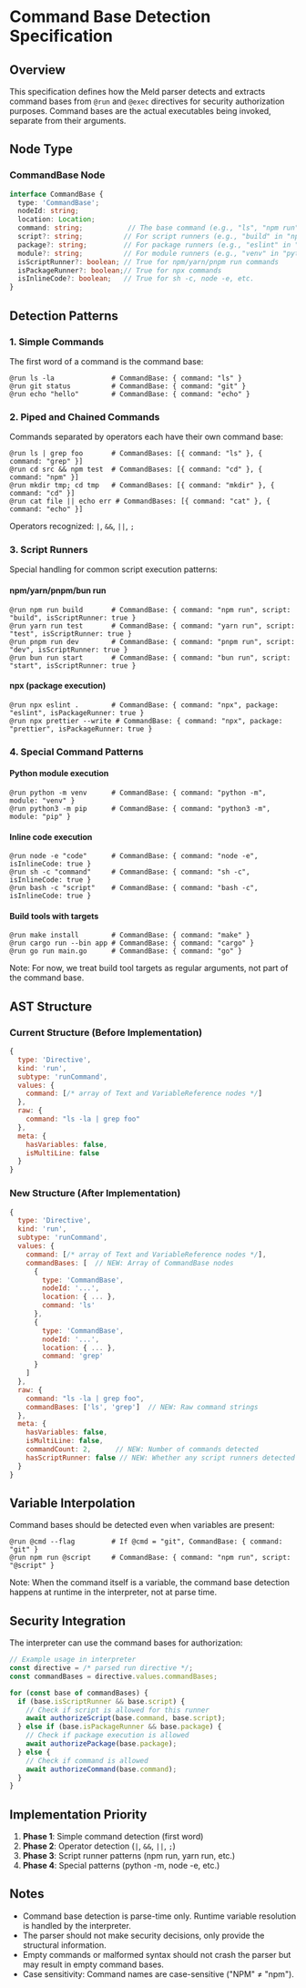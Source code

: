 # Command Base Detection Specification

## Overview

This specification defines how the Meld parser detects and extracts command bases from `@run` and `@exec` directives for security authorization purposes. Command bases are the actual executables being invoked, separate from their arguments.

## Node Type

### CommandBase Node
```typescript
interface CommandBase {
  type: 'CommandBase';
  nodeId: string;
  location: Location;
  command: string;           // The base command (e.g., "ls", "npm run")
  script?: string;          // For script runners (e.g., "build" in "npm run build")
  package?: string;         // For package runners (e.g., "eslint" in "npx eslint")
  module?: string;          // For module runners (e.g., "venv" in "python -m venv")
  isScriptRunner?: boolean; // True for npm/yarn/pnpm run commands
  isPackageRunner?: boolean;// True for npx commands
  isInlineCode?: boolean;   // True for sh -c, node -e, etc.
}
```

## Detection Patterns

### 1. Simple Commands
The first word of a command is the command base:
```meld
@run ls -la              # CommandBase: { command: "ls" }
@run git status          # CommandBase: { command: "git" }
@run echo "hello"        # CommandBase: { command: "echo" }
```

### 2. Piped and Chained Commands
Commands separated by operators each have their own command base:
```meld
@run ls | grep foo       # CommandBases: [{ command: "ls" }, { command: "grep" }]
@run cd src && npm test  # CommandBases: [{ command: "cd" }, { command: "npm" }]
@run mkdir tmp; cd tmp   # CommandBases: [{ command: "mkdir" }, { command: "cd" }]
@run cat file || echo err # CommandBases: [{ command: "cat" }, { command: "echo" }]
```

Operators recognized: `|`, `&&`, `||`, `;`

### 3. Script Runners
Special handling for common script execution patterns:

#### npm/yarn/pnpm/bun run
```meld
@run npm run build       # CommandBase: { command: "npm run", script: "build", isScriptRunner: true }
@run yarn run test       # CommandBase: { command: "yarn run", script: "test", isScriptRunner: true }
@run pnpm run dev        # CommandBase: { command: "pnpm run", script: "dev", isScriptRunner: true }
@run bun run start       # CommandBase: { command: "bun run", script: "start", isScriptRunner: true }
```

#### npx (package execution)
```meld
@run npx eslint .        # CommandBase: { command: "npx", package: "eslint", isPackageRunner: true }
@run npx prettier --write # CommandBase: { command: "npx", package: "prettier", isPackageRunner: true }
```

### 4. Special Command Patterns

#### Python module execution
```meld
@run python -m venv      # CommandBase: { command: "python -m", module: "venv" }
@run python3 -m pip      # CommandBase: { command: "python3 -m", module: "pip" }
```

#### Inline code execution
```meld
@run node -e "code"      # CommandBase: { command: "node -e", isInlineCode: true }
@run sh -c "command"     # CommandBase: { command: "sh -c", isInlineCode: true }
@run bash -c "script"    # CommandBase: { command: "bash -c", isInlineCode: true }
```

#### Build tools with targets
```meld
@run make install        # CommandBase: { command: "make" }
@run cargo run --bin app # CommandBase: { command: "cargo" }
@run go run main.go      # CommandBase: { command: "go" }
```

Note: For now, we treat build tool targets as regular arguments, not part of the command base.

## AST Structure

### Current Structure (Before Implementation)
```javascript
{
  type: 'Directive',
  kind: 'run',
  subtype: 'runCommand',
  values: {
    command: [/* array of Text and VariableReference nodes */]
  },
  raw: {
    command: "ls -la | grep foo"
  },
  meta: {
    hasVariables: false,
    isMultiLine: false
  }
}
```

### New Structure (After Implementation)
```javascript
{
  type: 'Directive',
  kind: 'run',
  subtype: 'runCommand',
  values: {
    command: [/* array of Text and VariableReference nodes */],
    commandBases: [  // NEW: Array of CommandBase nodes
      {
        type: 'CommandBase',
        nodeId: '...',
        location: { ... },
        command: 'ls'
      },
      {
        type: 'CommandBase',
        nodeId: '...',
        location: { ... },
        command: 'grep'
      }
    ]
  },
  raw: {
    command: "ls -la | grep foo",
    commandBases: ['ls', 'grep']  // NEW: Raw command strings
  },
  meta: {
    hasVariables: false,
    isMultiLine: false,
    commandCount: 2,      // NEW: Number of commands detected
    hasScriptRunner: false // NEW: Whether any script runners detected
  }
}
```

## Variable Interpolation

Command bases should be detected even when variables are present:
```meld
@run @cmd --flag         # If @cmd = "git", CommandBase: { command: "git" }
@run npm run @script     # CommandBase: { command: "npm run", script: "@script" }
```

Note: When the command itself is a variable, the command base detection happens at runtime in the interpreter, not at parse time.

## Security Integration

The interpreter can use the command bases for authorization:

```typescript
// Example usage in interpreter
const directive = /* parsed run directive */;
const commandBases = directive.values.commandBases;

for (const base of commandBases) {
  if (base.isScriptRunner && base.script) {
    // Check if script is allowed for this runner
    await authorizeScript(base.command, base.script);
  } else if (base.isPackageRunner && base.package) {
    // Check if package execution is allowed
    await authorizePackage(base.package);
  } else {
    // Check if command is allowed
    await authorizeCommand(base.command);
  }
}
```

## Implementation Priority

1. **Phase 1**: Simple command detection (first word)
2. **Phase 2**: Operator detection (`|`, `&&`, `||`, `;`)
3. **Phase 3**: Script runner patterns (npm run, yarn run, etc.)
4. **Phase 4**: Special patterns (python -m, node -e, etc.)

## Notes

- Command base detection is parse-time only. Runtime variable resolution is handled by the interpreter.
- The parser should not make security decisions, only provide the structural information.
- Empty commands or malformed syntax should not crash the parser but may result in empty command bases.
- Case sensitivity: Command names are case-sensitive ("NPM" ≠ "npm").